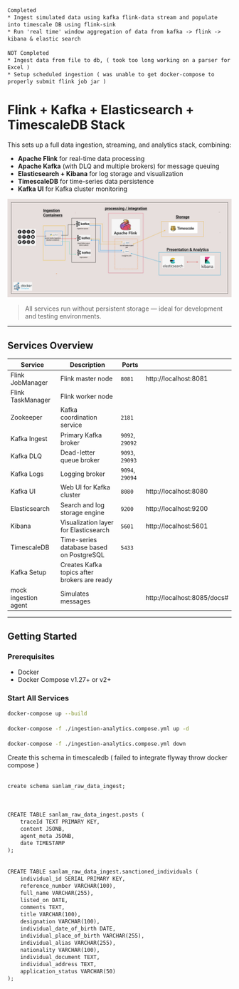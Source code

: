 ```declarative
Completed
* Ingest simulated data using kafka flink-data stream and populate into timescale DB using flink-sink
* Run 'real time' window aggregation of data from kafka -> flink -> kibana & elastic search

NOT Completed
* Ingest data from file to db, ( took too long working on a parser for Excel )
* Setup scheduled ingestion ( was unable to get docker-compose to properly submit flink job jar )

```


# Flink + Kafka + Elasticsearch + TimescaleDB Stack

This sets up a full data ingestion, streaming, and analytics stack, combining:

- **Apache Flink** for real-time data processing
- **Apache Kafka** (with DLQ and multiple brokers) for message queuing
- **Elasticsearch + Kibana** for log storage and visualization
- **TimescaleDB** for time-series data persistence
- **Kafka UI** for Kafka cluster monitoring

![Alt Text](infrastructure.jpeg)

> All services run without persistent storage — ideal for development and testing environments.

---

## Services Overview

| Service              | Description                                  | Ports         |   |
|----------------------|----------------------------------------------|---------------|---|
| Flink JobManager     | Flink master node                            | `8081`        |  	http://localhost:8081 |
| Flink TaskManager    | Flink worker node                            |               |   |
| Zookeeper            | Kafka coordination service                   | `2181`        |   |
| Kafka Ingest         | Primary Kafka broker                         | `9092`, `29092` |   |
| Kafka DLQ            | Dead-letter queue broker                     | `9093`, `29093` |   |
| Kafka Logs           | Logging broker                               | `9094`, `29094` |   |
| Kafka UI             | Web UI for Kafka cluster                     | `8080`        |  	http://localhost:8080 |
| Elasticsearch        | Search and log storage engine                | `9200`        | http://localhost:9200  |
| Kibana               | Visualization layer for Elasticsearch        | `5601`        | 	http://localhost:5601  |
| TimescaleDB          | Time-series database based on PostgreSQL     | `5433`        |   |
| Kafka Setup          | Creates Kafka topics after brokers are ready |               |   |
| mock ingestion agent | Simulates messages                           |               |  http://localhost:8085/docs# |

---

## Getting Started

### Prerequisites

- Docker
- Docker Compose v1.27+ or v2+


### Start All Services

```bash
docker-compose up --build

docker-compose -f ./ingestion-analytics.compose.yml up -d

docker-compose -f ./ingestion-analytics.compose.yml down
 ```
Create this schema in timescaledb ( failed to integrate flyway throw docker compose )

```declarative

create schema sanlam_raw_data_ingest;



CREATE TABLE sanlam_raw_data_ingest.posts (
	traceId TEXT PRIMARY KEY,
	content JSONB,
	agent_meta JSONB,
	date TIMESTAMP
);


CREATE TABLE sanlam_raw_data_ingest.sanctioned_individuals (
    individual_id SERIAL PRIMARY KEY,
    reference_number VARCHAR(100),
    full_name VARCHAR(255),
    listed_on DATE,
    comments TEXT,
    title VARCHAR(100),
    designation VARCHAR(100),
    individual_date_of_birth DATE,
    individual_place_of_birth VARCHAR(255),
    individual_alias VARCHAR(255),
    nationality VARCHAR(100),
    individual_document TEXT,
    individual_address TEXT,
    application_status VARCHAR(50)
);

```